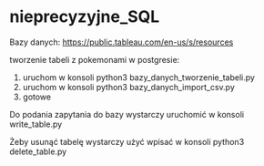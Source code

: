 # nieprecyzyjne_SQL

Bazy danych: https://public.tableau.com/en-us/s/resources

tworzenie tabeli z pokemonami w postgresie:

1. uruchom w konsoli  python3 bazy_danych_tworzenie_tabeli.py
2. uruchom w konsoli  python3 bazy_danych_import_csv.py
3. gotowe

Do podania zapytania do bazy wystarczy uruchomić w konsoli write_table.py

Żeby usunąć tabelę wystarczy użyć wpisać w konsoli python3 delete_table.py 


